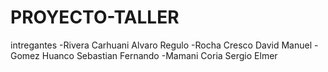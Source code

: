 # PROYECTO-TALLER
intregantes
-Rivera Carhuani Alvaro Regulo
-Rocha Cresco David Manuel
-Gomez Huanco Sebastian Fernando
-Mamani Coria Sergio Elmer
